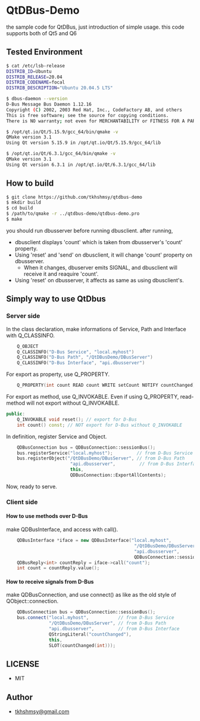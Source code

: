 # QtDBus-Demo

the sample code for QtDBus, just introduction of simple usage.
this code supports both of Qt5 and Q6

## Tested Environment
```bash
$ cat /etc/lsb-release 
DISTRIB_ID=Ubuntu
DISTRIB_RELEASE=20.04
DISTRIB_CODENAME=focal
DISTRIB_DESCRIPTION="Ubuntu 20.04.5 LTS"

$ dbus-daemon --version
D-Bus Message Bus Daemon 1.12.16
Copyright (C) 2002, 2003 Red Hat, Inc., CodeFactory AB, and others
This is free software; see the source for copying conditions.
There is NO warranty; not even for MERCHANTABILITY or FITNESS FOR A PARTICULAR PURPOSE.
```

```bash
$ /opt/qt.io/Qt/5.15.9/gcc_64/bin/qmake -v
QMake version 3.1
Using Qt version 5.15.9 in /opt/qt.io/Qt/5.15.9/gcc_64/lib

$ /opt/qt.io/Qt/6.3.1/gcc_64/bin/qmake -v
QMake version 3.1
Using Qt version 6.3.1 in /opt/qt.io/Qt/6.3.1/gcc_64/lib
```

## How to build
```bash
$ git clone https://github.com/tkhshmsy/qtdbus-demo
$ mkdir build
$ cd build
$ /path/to/qmake -r ../qtdbus-demo/qtdbus-demo.pro
$ make
```

you should run dbusserver before running dbusclient.
after running,
* dbusclient displays 'count' which is taken from dbusserver's 'count' property.
* Using 'reset' and 'send' on dbusclient, it will change 'count' property on dbusserver.
  * When it changes, dbuserver emits SIGNAL, and dbusclient will receive it and reaquire 'count'.
* Using 'reset' on dbusserver, it affects as same as using dbusclient's.

## Simply way to use QtDbus
### Server side
In the class declaration,
make informations of Service, Path and Interface with Q_CLASSINFO.
```cpp
    Q_OBJECT
    Q_CLASSINFO("D-Bus Service", "local.myhost")
    Q_CLASSINFO("D-Bus Path", "/QtDBusDemo/DBusServer")
    Q_CLASSINFO("D-Bus Interface", "api.dbusserver")
```
For export as property, use Q_PROPERTY.
```cpp
    Q_PROPERTY(int count READ count WRITE setCount NOTIFY countChanged)
```
For export as method, use Q_INVOKABLE.
Even if using Q_PROPERTY, read-method will not export without Q_INVOKABLE.
```cpp
public:
    Q_INVOKABLE void reset(); // export for D-Bus
    int count() const; // NOT export for D-Bus without Q_INVOKABLE
```

In definition, register Service and Object.
```cpp
    QDBusConnection bus = QDBusConnection::sessionBus();
    bus.registerService("local.myhost");         // from D-Bus Service
    bus.registerObject("/QtDBusDemo/DBusServer", // from D-Bus Path
                        "api.dbusserver",         // from D-Bus Interface
                        this,
                        QDBusConnection::ExportAllContents);
```

Now, ready to serve.

### Client side

#### How to use methods over D-Bus
make QDBusInterface, and access with call().
```cpp
    QDBusInterface *iface = new QDBusInterface("local.myhost",           // from D-Bus Service
                                                "/QtDBusDemo/DBusServer", // from D-Bus Path
                                                "api.dbusserver",         // from D-Bus Interface
                                                QDBusConnection::sessionBus());
    QDBusReply<int> countReply = iface->call("count");
    int count = countReply.value();
```

#### How to receive signals from D-Bus
make QDBusConnection, and use connect() as like as the old style of QObject::connection.
```cpp
    QDBusConnection bus = QDBusConnection::sessionBus();
    bus.connect("local.myhost",           // from D-Bus Service
                "/QtDBusDemo/DBusServer", // from D-Bus Path
                "api.dbusserver",         // from D-Bus Interface
                QStringLiteral("countChanged"),
                this,
                SLOT(countChanged(int)));    
```

## LICENSE
* MIT

## Author
* tkhshmsy@gmail.com
